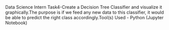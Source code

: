 Data Science Intern Task4-Create a Decision Tree Classifier and visualize it graphically.The purpose is if we feed any new data to this classifier, it would be able to predict the right class accordingly.Tool(s) Used - Python (Jupyter Notebook)
